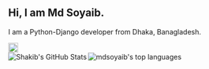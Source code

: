 <h2>Hi, I am Md Soyaib.</h2>
<p font-weight="bold">I am a Python-Django developer from Dhaka, Banagladesh.</p>
<a href="https://www.linkedin.com/in/mdsoyaib/">
  <img src="https://img-premium.flaticon.com/png/512/174/174857.png?token=exp=1621636598~hmac=95e99f6e20cc957d7d0958f6b39fe88b" alt="mdsoyaib's linkedin" title="mdsoyaib's linkedin" width="20px" height="20px"/>
</a>
<div align="center">
  <a href="https://github.com/mdsoyaib">
    <img align="left" src="https://github-readme-stats.vercel.app/api?username=mdsoyaib&count_private=true&include_all_commits=true&show_icons=true&line_height=27&hide_title=true&hide_border=true" alt="Shakib's GitHub Stats" alt="mdsoyaib's GitHub Stats" title="mdsoyaib's GitHub Stats" />
  </a>
  <a href="https://github.com/mdsoyaib">
    <img align="left" src="https://github-readme-stats.vercel.app/api/top-langs/?username=mdsoyaib&hide_title=true&layout=compact&hide_border=true" alt="mdsoyaib's top languages" title="mdsoyaib's top languages" />
  </a>
</div>
